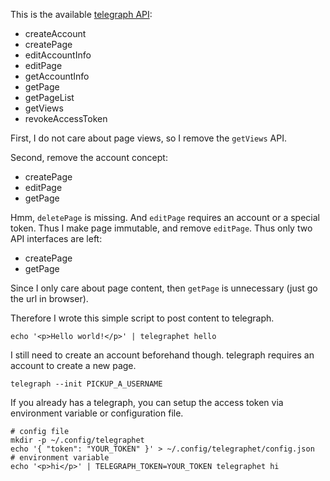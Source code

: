 This is the available [telegraph API][api]:

- createAccount
- createPage
- editAccountInfo
- editPage
- getAccountInfo
- getPage
- getPageList
- getViews
- revokeAccessToken

[api]: https://telegra.ph/api

First, I do not care about page views, so I remove the `getViews` API.

Second, remove the account concept:

- createPage
- editPage
- getPage

Hmm, `deletePage` is missing.
And `editPage` requires an account or a special token.
Thus I make page immutable,
and remove `editPage`.
Thus only two API interfaces are left:

- createPage
- getPage

Since I only care about page content, then `getPage` is unnecessary (just go the url in browser).

Therefore I wrote this simple script to post content to telegraph.

```shell script
echo '<p>Hello world!</p>' | telegraphet hello
```

I still need to create an account beforehand though.
telegraph requires an account to create a new page.

```shell script
telegraph --init PICKUP_A_USERNAME
```

If you already has a telegraph, you can setup the access token via environment variable or configuration file.

```shell script
# config file
mkdir -p ~/.config/telegraphet
echo '{ "token": "YOUR_TOKEN" }' > ~/.config/telegraphet/config.json
# environment variable
echo '<p>hi</p>' | TELEGRAPH_TOKEN=YOUR_TOKEN telegraphet hi
```

